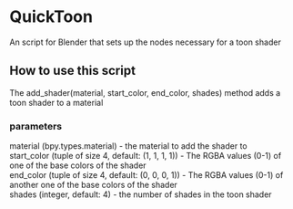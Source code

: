 # QuickToon
An script for Blender that sets up the nodes necessary for a toon shader

## How to use this script
The add_shader(material, start_color, end_color, shades) method adds a toon shader to a material

### parameters
material (bpy.types.material) - the material to add the shader to  
start_color (tuple of size 4, default: (1, 1, 1, 1)) - The RGBA values (0-1) of one of the base colors of the shader  
end_color (tuple of size 4, default: (0, 0, 0, 1)) - The RGBA values (0-1) of another one of the base colors of the shader  
shades (integer, default: 4) - the number of shades in the toon shader  
